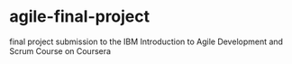 # agile-final-project
final project submission to the IBM Introduction to Agile Development and Scrum Course on Coursera
